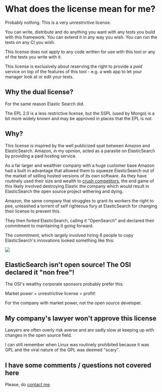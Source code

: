 # What does the license mean for me?

Probably nothing. This is a very unrestrictive license.

You can write, distribute and do anything you want with any tests
you build with this framework. You can extend it in any way you wish.
You can run the tests on any CI you wish.

This license does not apply to any code written for use with this tool
or any of the tests you write with it.

This license is exclusively about reserving the right to provide a
*paid* service on top of the features of this tool - e.g. a web app
to let your manager look at or edit your tests.

## Why the dual license?

For the same reason Elastic Search did.

The EPL 2.0 is a less restrictive license, but the SSPL (used by Mongo) is a bit
more widely known and may be approved in places that the EPL is not.

## Why?

This license is inspired by the well publicized spat between Amazon and
ElasticSearch. Amazon, in my opinion, acted as a parasite on ElasticSearch
by providing a paid hosting service.

As a far larger and wealthier company with a huge customer base Amazon
had a built in advantage that allowed them to squeeze ElasticSearch out of the
market of selling hosted versions of its own software. As they have routinely
used their size and wealth to [crush competitors](https://en.wikipedia.org/wiki/Diapers.com), the end game of this likely involved destroying Elastic the
company which would result in ElasticSearch the open source project withering
and dying.

Amazon, the same company that struggles to grant its workers the right to 
pee, unleashed a torrent of self righteous fury at ElasticSearch
for changing their license to prevent this.

They then forked ElasticSearch, calling it "OpenSearch" and declared
their commitment to maintaining it going forward.

The commitment, which largely involved hiring 6 people to copy ElasticSearch's innovations looked something like this:

![](https://cdn.ttgtmedia.com/rms/onlineimages/cloudcomputing-github_code_commits-f.png)


## ElasticSearch isn't open source! The OSI declared it "non free"!

The OSI's wealthy corporate sponsors probably prefer this.

Market power + unrestrictive license = profit!

For the company with market power, not the open source developer.

## My company's lawyer won't approve this license

Lawyers are often overly risk averse and are sadly slow at keeping up with changes in the open source field.

I can still remember when Linux was routinely prohibited because it was GPL and the viral nature of the GPL was deemed "scary".

## I have some comments / questions not covered here

Please, do [contact me](/contact).
